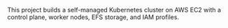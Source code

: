 This project builds a self-managed Kubernetes cluster on AWS EC2 with a control plane, worker nodes, EFS storage, and IAM profiles.  
 
